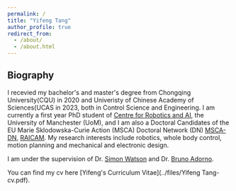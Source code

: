 ```yaml
---
permalink: /
title: "Yifeng Tang"
author_profile: true
redirect_from: 
  - /about/
  - /about.html
---
```

## Biography 
I recevied my bachelor's and master's degree from Chongqing University(CQU) in 2020 and Univeristy of Chinese Academy of Sciences(UCAS in 2023, both in Control Science and Engineering.  I am currently a first year PhD student of [Centre for Robotics and AI]((https://www.robotics.manchester.ac.uk/)), the University of Manchester (UoM), and I am also a Doctoral Candidates of the EU Marie Sklodowska-Curie Action (MSCA) Doctoral Network (DN) [MSCA-DN](https://marie-sklodowska-curie-actions.ec.europa.eu/actions/doctoral-networks), [RAICAM](www.raicam.eu). My research interests include robotics, whole body control, motion planning and mechanical and electronic design.

I am under the supervision of Dr. [Simon Watson](https://research.manchester.ac.uk/en/persons/simon.watson) and Dr. [Bruno Adorno](https://personalpages.manchester.ac.uk/staff/Bruno.Adorno/default.htm). 

You can find my cv here [Yifeng's Curriculum Vitae](../files/Yifeng Tang-cv.pdf).
